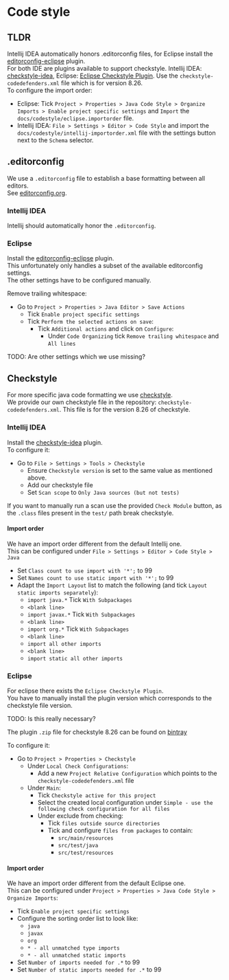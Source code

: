 # Code style

## TLDR

Intellij IDEA automatically honors .editorconfig files, for Eclipse install the [editorconfig-eclipse](https://github.com/ncjones/editorconfig-eclipse) plugin.  
For both IDE are plugins available to support checkstyle. Intellij IDEA: [checkstyle-idea](https://plugins.jetbrains.com/plugin/1065-checkstyle-idea/), Eclipse: [Eclipse Checkstyle Plugin](https://checkstyle.org/eclipse-cs). Use the `checkstyle-codedefenders.xml` file which is for version 8.26.  
 To configure the import order:
   - Eclipse: Tick `Project > Properties > Java Code Style > Organize Imports > Enable project specific settings` and `Import` the `docs/codestyle/eclipse.importorder` file.
   - Intellij IDEA: `File > Settings > Editor > Code Style` and import the `docs/codestyle/intellij-importorder.xml` file with the settings button next to the `Schema` selector.


## .editorconfig

We use a `.editorconfig` file to establish a base formatting between all editors.  
See [editorconfig.org](https://editorconfig.org/).

### Intellij IDEA

Intellij should automatically honor the `.editorconfig`.

### Eclipse

Install the [editorconfig-eclipse](https://github.com/ncjones/editorconfig-eclipse) plugin.  
This unfortunately only handles a subset of the available editorconfig settings.  
The other settings have to be configured manually.

Remove trailing whitespace:
- Go to `Project > Properties > Java Editor > Save Actions`
  - Tick `Enable project specific settings`
  - Tick `Perform the selected actions on save`:
    - Tick `Additional actions` and click on `Configure`:
      - Under `Code Organizing` tick `Remove trailing whitespace` and `All lines`

TODO: Are other settings which we use missing?

## Checkstyle

For more specific java code formatting we use [checkstyle](https://checkstyle.sourceforge.io/).  
We provide our own checkstyle file in the repository: `checkstyle-codedefenders.xml`. This file is for the version 8.26 of checkstyle.

### Intellij IDEA

Install the [checkstyle-idea](https://plugins.jetbrains.com/plugin/1065-checkstyle-idea/) plugin.  
To configure it:
- Go to `File > Settings > Tools > Checkstyle`
  - Ensure `Checkstyle version` is set to the same value as mentioned above.
  - Add our checkstyle file
  - Set `Scan scope` to `Only Java sources (but not tests)`

If you want to manually run a scan use the provided `Check Module` button, as the `.class` files present in the `test/` path break checkstyle.

#### Import order

We have an import order different from the default Intellij one.  
This can be configured under `File > Settings > Editor > Code Style > Java`

- Set `Class count to use import with '*';` to 99
- Set `Names count to use static import with '*';` to 99
- Adapt the `Import Layout` list to match the following (and tick `Layout static imports separately`):
  - `import java.*` Tick `With Subpackages`
  - `<blank line>`
  - `import javax.*` Tick `With Subpackages`
  - `<blank line>`
  - `import org.*` Tick `With Subpackages`
  - `<blank line>`
  - `import all other imports`
  - `<blank line>`
  - `import static all other imports`

### Eclipse

For eclipse there exists the `Eclipse Checkstyle Plugin`.  
You have to manually install the plugin version which corresponds to the checkstyle file version.

TODO: Is this really necessary?

The plugin `.zip` file for checkstyle 8.26 can be found on [bintray](https://bintray.com/eclipse-cs/eclipse-cs/update-site-archive/8.26.0)

To configure it:
- Go to `Project > Properties > Checkstyle`
  - Under `Local Check Configurations`:
    - Add a new `Project Relative Configuration` which points to the `checkstyle-codedefenders.xml` file
  - Under `Main`:
    - Tick `Checkstyle active for this project`
    - Select the created local configuration under `Simple - use the following check configuration for all files`
    - Under exclude from checking:
      - Tick `files outside source directories`
      - Tick and configure `files from packages` to contain:
        - `src/main/resources`
        - `src/test/java`
        - `src/test/resources`

#### Import order

We have an import order different from the default Eclipse one.  
This can be configured under `Project > Properties > Java Code Style > Organize Imports`:
- Tick `Enable project specific settings`
- Configure the sorting order list to look like:
  - `java`
  - `javax`
  - `org`
  - `* - all unmatched type imports`
  - `* - all unmatched static imports`
- Set `Number of imports needed for .*` to 99
- Set `Number of static imports needed for .*` to 99
